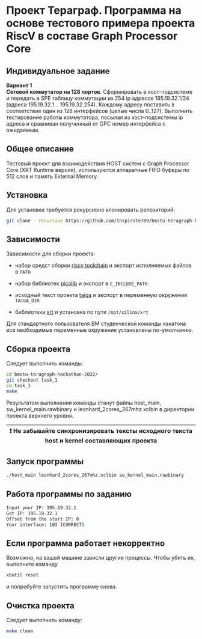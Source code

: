 # Проект Тераграф. Программа на основе тестового примера проекта RiscV в составе Graph Processor Core

## Индивидуальное задание
**Вариант 1**</br>
**Сетевой коммутатор на 128 портов**. Сформировать в хост-подсистеме и передать в SPE таблицу коммутации из 254 ip адресов 195.19.32.1/24 (адреса 195.19.32.1 .. 195.19.32.254). Каждому адресу поставить в соответствие один из 128 интерфейсов (целые числа 0..127). Выполнить тестирование работы коммутатора, посылая из хост-подсистемы ip адреса и сравнивая полученный от GPC номер интерфейса с ожидаемым.

## Общее описание

Тестовый проект для взаимодействия HOST систем с Graph Processor Core (XRT Runtime версия), используются аппаратные FIFO буферы по 512 слов и память External Memory.

## Установка

Для установки требуется рекурсивно клонировать репозиторий:

```bash
git clone --recursive https://github.com/Inspirate789/bmstu-teragraph-hackathon-2022.git
```

## Зависимости

Зависимости для сборки проекта:

* набор средст сборки [riscv toolchain](https://gitlab.com/quantr/toolchain/riscv-gnu-toolchain) и экспорт исполняемых файлов в `PATH`

* набор библиотек [picolib](https://github.com/picolibc/picolibc) и экспорт в `C_INCLUDE_PATH`

* исходный текст проекта [taiga](https://github.gitop.top/taiga-project/taiga) и экспорт в переменную окружения `TAIGA_DIR`

* библиотека [xrt](https://gitlab.com/xilinx4jet/XRT) и установка по пути `/opt/xilinx/xrt`

Для стандартного пользователя ВМ студенческой команды хакатона все необходимые переменные окружения установлены по-умолчанию.

## Сборка проекта

Следует выполнить команды:

```bash
cd bmstu-teragraph-hackathon-2022/
git checkout task_1
cd task_1
make
```

Результатом выполнения команды станут файлы host_main, sw_kernel_main.rawbinary и leonhard_2cores_267mhz.xclbin в директории проекта верхнего уровня.

| :exclamation:  Не забывайте синхронизировать тексты исходного текста host и kernel составляющих проекта |
|---------------------------------------------------------------------------------------------------------|

## Запуск программы

```bash
./host_main leonhard_2cores_267mhz.xclbin sw_kernel_main.rawbinary
```

## Работа программы по заданию

```bash
Input your IP: 195.19.32.1
Got IP: 195.19.32.1
Offset from the start IP: 0
Your interface: 103 (CORRECT)
```

## Если программа работает некорректно

Возможно, на вашей машине зависли другие процессы. Чтобы убить их, выполните команду

```bash
xbutil reset
```

и попробуйте запустить программу снова.

## Очистка проекта

Следует выполнить команду:

```bash
make clean
```
